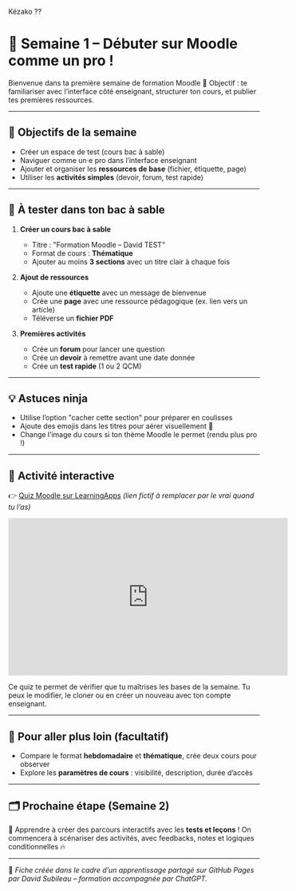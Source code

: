 Kézako ??

# 🧭 Semaine 1 – Débuter sur Moodle comme un pro !

Bienvenue dans ta première semaine de formation Moodle 💪
Objectif : te familiariser avec l’interface côté enseignant, structurer ton cours, et publier tes premières ressources.

---

## 🎯 Objectifs de la semaine
- Créer un espace de test (cours bac à sable)
- Naviguer comme un·e pro dans l’interface enseignant
- Ajouter et organiser les **ressources de base** (fichier, étiquette, page)
- Utiliser les **activités simples** (devoir, forum, test rapide)

---

## 🧪 À tester dans ton bac à sable

1. **Créer un cours bac à sable**
   - Titre : "Formation Moodle – David TEST"
   - Format de cours : **Thématique**
   - Ajouter au moins **3 sections** avec un titre clair à chaque fois

2. **Ajout de ressources**
   - Ajoute une **étiquette** avec un message de bienvenue
   - Crée une **page** avec une ressource pédagogique (ex. lien vers un article)
   - Téléverse un **fichier PDF**

3. **Premières activités**
   - Crée un **forum** pour lancer une question
   - Crée un **devoir** à remettre avant une date donnée
   - Crée un **test rapide** (1 ou 2 QCM)

---

## 💡 Astuces ninja
- Utilise l’option "cacher cette section" pour préparer en coulisses
- Ajoute des emojis dans les titres pour aérer visuellement 👀
- Change l’image du cours si ton thème Moodle le permet (rendu plus pro !)

---

## 🔗 Activité interactive
👉 [Quiz Moodle sur LearningApps](https://learningapps.org/display?v=p3s0n5rva25) *(lien fictif à remplacer par le vrai quand tu l’as)*

<iframe width="560" height="315" src="https://www.youtube.com/embed/dQw4w9WgXcQ" frameborder="0" allowfullscreen></iframe>


Ce quiz te permet de vérifier que tu maîtrises les bases de la semaine. Tu peux le modifier, le cloner ou en créer un nouveau avec ton compte enseignant.

---

## 📎 Pour aller plus loin (facultatif)
- Compare le format **hebdomadaire** et **thématique**, crée deux cours pour observer
- Explore les **paramètres de cours** : visibilité, description, durée d’accès

---

## 🗂️ Prochaine étape (Semaine 2)
🎯 Apprendre à créer des parcours interactifs avec les **tests et leçons** !
On commencera à scénariser des activités, avec feedbacks, notes et logiques conditionnelles 🔥

---

📝 *Fiche créée dans le cadre d’un apprentissage partagé sur GitHub Pages par David Subileau – formation accompagnée par ChatGPT.*

